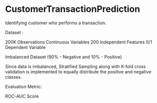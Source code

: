 # CustomerTransactionPrediction
Identifying customer who performs a transaction.

Dataset :

200K Observations
Continuous Variables
200 Independent Features
0/1 Dependent Variable

Imbalanced Dataset (90% - Negative and 10% - Positive)

Since data is imbalanced, Stratified Sampling along with K-fold cross validation is implemented to equally distribute the positive and negative classes.


Evaluation Metric:

ROC-AUC Score



